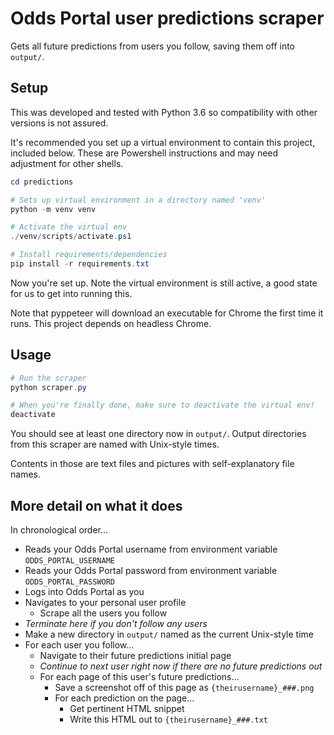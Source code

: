 
# Odds Portal user predictions scraper

Gets all future predictions from users you follow, saving them off into `output/`.

## Setup

This was developed and tested with Python 3.6 so compatibility with other versions is not assured.

It's recommended you set up a virtual environment to contain this project, included below. These are Powershell instructions and may need adjustment for other shells.

```powershell
cd predictions

# Sets up virtual environment in a directory named 'venv'
python -m venv venv

# Activate the virtual env
./venv/scripts/activate.ps1

# Install requirements/dependencies
pip install -r requirements.txt
```

Now you're set up. Note the virtual environment is still active, a good state for us to get into running this.

Note that pyppeteer will download an executable for Chrome the first time it runs. This project depends on headless Chrome.

## Usage

```powershell
# Run the scraper
python scraper.py

# When you're finally done, make sure to deactivate the virtual env!
deactivate
```

You should see at least one directory now in `output/`. Output directories from this scraper are named with Unix-style times.

Contents in those are text files and pictures with self-explanatory file names.

## More detail on what it does

In chronological order...

- Reads your Odds Portal username from environment variable `ODDS_PORTAL_USERNAME`
- Reads your Odds Portal password from environment variable `ODDS_PORTAL_PASSWORD`
- Logs into Odds Portal as you
- Navigates to your personal user profile
    - Scrape all the users you follow
- *Terminate here if you don't follow any users*
- Make a new directory in `output/` named as the current Unix-style time
- For each user you follow...
    - Navigate to their future predictions initial page
    - *Continue to next user right now if there are no future predictions out*
    - For each page of this user's future predictions...
        - Save a screenshot off of this page as `{theirusername}_###.png`
        - For each prediction on the page...
            - Get pertinent HTML snippet
            - Write this HTML out to `{theirusername}_###.txt`

